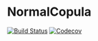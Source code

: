 # NormalCopula

[![Build Status](https://travis-ci.com/chrished/NormalCopula.jl.svg?branch=master)](https://travis-ci.com/chrished/NormalCopula.jl)
[![Codecov](https://codecov.io/gh/chrished/NormalCopula.jl/branch/master/graph/badge.svg)](https://codecov.io/gh/chrished/NormalCopula.jl)
